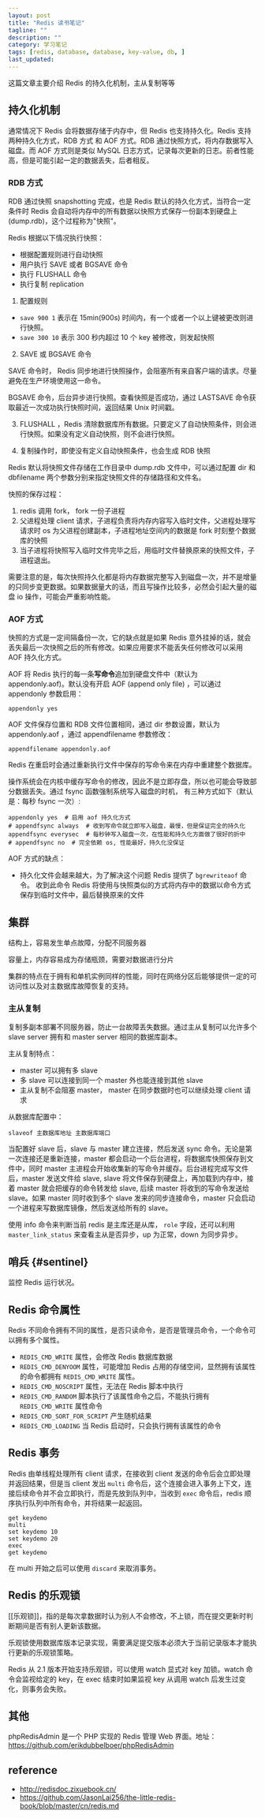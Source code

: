 ```yaml
---
layout: post
title: "Redis 读书笔记"
tagline: ""
description: ""
category: 学习笔记
tags: [redis, database, database, key-value, db, ]
last_updated:
---
```


这篇文章主要介绍 Redis 的持久化机制，主从复制等等

## 持久化机制

通常情况下 Redis 会将数据存储于内存中，但 Redis 也支持持久化。Redis 支持两种持久化方式，RDB 方式 和 AOF 方式。RDB 通过快照方式，将内存数据写入磁盘。而 AOF 方式则是类似 MySQL 日志方式，记录每次更新的日志。前者性能高，但是可能引起一定的数据丢失，后者相反。

### RDB 方式

RDB 通过快照 snapshotting 完成，也是 Redis 默认的持久化方式，当符合一定条件时 Redis 会自动将内存中的所有数据以快照方式保存一份副本到硬盘上 (dump.rdb)，这个过程称为"快照"。

Redis 根据以下情况执行快照：

- 根据配置规则进行自动快照
- 用户执行 SAVE 或者 BGSAVE 命令
- 执行 FLUSHALL 命令
- 执行复制 replication

1. 配置规则

- `save 900 1` 表示在 15min(900s) 时间内，有一个或者一个以上键被更改则进行快照。
- `save 300 10` 表示 300 秒内超过 10 个 key 被修改，则发起快照

2. SAVE 或 BGSAVE 命令

SAVE 命令时， Redis 同步地进行快照操作，会阻塞所有来自客户端的请求。尽量避免在生产环境使用这一命令。

BGSAVE 命令，后台异步进行快照。查看快照是否成功，通过 LASTSAVE 命令获取最近一次成功执行快照时间，返回结果 Unix 时间戳。

3. FLUSHALL ，Redis 清除数据库所有数据。只要定义了自动快照条件，则会进行快照。如果没有定义自动快照，则不会进行快照。

4. 复制操作时，即使没有定义自动快照条件，也会生成 RDB 快照

Redis 默认将快照文件存储在工作目录中 dump.rdb 文件中，可以通过配置 dir 和 dbfilename 两个参数分别来指定快照文件的存储路径和文件名。

快照的保存过程：

1. redis 调用 fork， fork 一份子进程
2. 父进程处理 client 请求，子进程负责将内存内容写入临时文件，父进程处理写请求时 os 为父进程创建副本，子进程地址空间内的数据是 fork 时刻整个数据库的快照
3. 当子进程将快照写入临时文件完毕之后，用临时文件替换原来的快照文件，子进程退出。

需要注意的是，每次快照持久化都是将内存数据完整写入到磁盘一次，并不是增量的只同步变更数据。如果数据量大的话，而且写操作比较多，必然会引起大量的磁盘 io 操作，可能会严重影响性能。

### AOF 方式

快照的方式是一定间隔备份一次，它的缺点就是如果 Redis 意外挂掉的话，就会丢失最后一次快照之后的所有修改。如果应用要求不能丢失任何修改可以采用 AOF 持久化方式。

AOF 将 Redis 执行的每一条**写命令**追加到硬盘文件中（默认为 appendonly.aof)。默认没有开启 AOF (append only file) ，可以通过 appendonly 参数启用：

    appendonly yes

AOF 文件保存位置和 RDB 文件位置相同，通过 dir 参数设置，默认为 appendonly.aof ，通过 appendfilename 参数修改：

    appendfilename appendonly.aof

Redis 在重启时会通过重新执行文件中保存的写命令来在内存中重建整个数据库。

操作系统会在内核中缓存写命令的修改，因此不是立即存盘，所以也可能会导致部分数据丢失。通过 fsync 函数强制系统写入磁盘的时机， 有三种方式如下（默认是：每秒 fsync 一次）:

	appendonly yes  # 启用 aof 持久化方式
	# appendfsync always  # 收到写命令就立即写入磁盘，最慢，但是保证完全的持久化
	appendfsync everysec  # 每秒钟写入磁盘一次，在性能和持久化方面做了很好的折中
	# appendfsync no  # 完全依赖 os, 性能最好，持久化没保证

AOF 方式的缺点：

- 持久化文件会越来越大，为了解决这个问题 Redis 提供了 `bgrewriteaof` 命令。 收到此命令 Redis 将使用与快照类似的方式将内存中的数据以命令方式保存到临时文件中，最后替换原来的文件

## 集群

结构上，容易发生单点故障，分配不同服务器

容量上，内存容易成为存储瓶颈，需要对数据进行分片

集群的特点在于拥有和单机实例同样的性能，同时在网络分区后能够提供一定的可访问性以及对主数据库故障恢复的支持。


### 主从复制

复制多副本部署不同服务器，防止一台故障丢失数据。通过主从复制可以允许多个 slave server 拥有和 master server 相同的数据库副本。

主从复制特点：

- master 可以拥有多 slave
- 多 slave 可以连接到同一个 master 外也能连接到其他 slave
- 主从复制不会阻塞 master， master 在同步数据时也可以继续处理 client 请求

从数据库配置中：

    slaveof 主数据库地址 主数据库端口

当配置好 slave 后，slave 与 master 建立连接，然后发送 sync 命令。无论是第一次连接还是重新连接，master 都会启动一个后台进程，将数据库快照保存到文件中，同时 master 主进程会开始收集新的写命令并缓存。后台进程完成写文件后，master 发送文件给 slave, slave 将文件保存到硬盘上，再加载到内存中，接着 master 就会把缓存的命令转发给 slave, 后续 master 将收到的写命令发送给 slave。如果 master 同时收到多个 slave 发来的同步连接命令，master 只会启动一个进程来写数据库镜像，然后发送给所有的 slave。

使用 info 命令来判断当前 redis 是主库还是从库， `role` 字段，还可以利用 `master_link_status` 来查看主从是否异步，up 为正常，down 为同步异步。

## 哨兵 {#sentinel}

监控 Redis 运行状况。



## Redis 命令属性

Redis 不同命令拥有不同的属性，是否只读命令，是否是管理员命令，一个命令可以拥有多个属性。

- `REDIS_CMD_WRITE` 属性，会修改 Redis 数据库数据
- `REDIS_CMD_DENYOOM` 属性，可能增加 Redis 占用的存储空间，显然拥有该属性的命令都拥有 `REDIS_CMD_WRITE` 属性。
- `REDIS_CMD_NOSCRIPT` 属性，无法在 Redis 脚本中执行
- `REDIS_CMD_RANDOM` 脚本执行了该属性命令之后，不能执行拥有 `REDIS_CMD_WRITE` 属性命令
- `REDIS_CMD_SORT_FOR_SCRIPT` 产生随机结果
- `REDIS_CMD_LOADING` 当 Redis 启动时，只会执行拥有该属性的命令

## Redis 事务
Redis 由单线程处理所有 client 请求，在接收到 client 发送的命令后会立即处理并返回结果，但是当 client 发出 `multi` 命令后，这个连接会进入事务上下文，连接后续命令并不会立即执行，而是先放到队列中，当收到 `exec` 命令后，redis 顺序执行队列中所有命令，并将结果一起返回。

    get keydemo
    multi
    set keydemo 10
    set keydemo 20
    exec
    get keydemo

在 multi 开始之后可以使用 `discard` 来取消事务。

## Redis 的乐观锁
[[乐观锁]]，指的是每次拿数据时认为别人不会修改，不上锁，而在提交更新时判断期间是否有别人更新该数据。

乐观锁使用数据库版本记录实现，需要满足提交版本必须大于当前记录版本才能执行更新的乐观锁策略。

Redis 从 2.1 版本开始支持乐观锁，可以使用 watch 显式对 key 加锁。watch 命令会监视给定的 key，在 exec 结束时如果监视 key 从调用 watch 后发生过变化，则事务会失败。



## 其他

phpRedisAdmin 是一个 PHP 实现的 Redis 管理 Web 界面。地址：<https://github.com/erikdubbelboer/phpRedisAdmin>

## reference

- <http://redisdoc.zixuebook.cn/>
- <https://github.com/JasonLai256/the-little-redis-book/blob/master/cn/redis.md>

